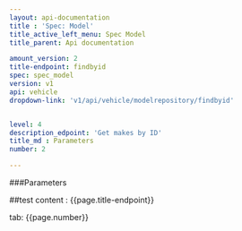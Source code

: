 ```yaml
---
layout: api-documentation
title : 'Spec: Model'
title_active_left_menu: Spec Model
title_parent: Api documentation

amount_version: 2
title-endpoint: findbyid
spec: spec_model
version: v1
api: vehicle
dropdown-link: 'v1/api/vehicle/modelrepository/findbyid'


level: 4
description_edpoint: 'Get makes by ID'
title_md : Parameters
number: 2

---
```


###Parameters

##test content : {{page.title-endpoint}} 

tab: {{page.number}}